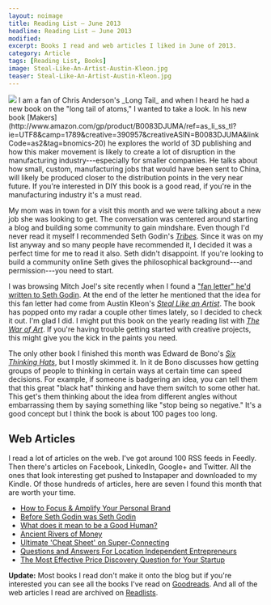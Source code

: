 ```yaml
---
layout: noimage
title: Reading List — June 2013
headline: Reading List — June 2013
modified:
excerpt: Books I read and web articles I liked in June of 2013.
category: Article
tags: [Reading List, Books]
image: Steal-Like-An-Artist-Austin-Kleon.jpg
teaser: Steal-Like-An-Artist-Austin-Kleon.jpg
---
```


<img class="pullright" src="http://bradonomics.com/images/Steal-Like-An-Artist-Austin-Kleon.jpg">
I am a fan of Chris Anderson's _Long Tail_ and when I heard he had a new book on the "long tail of atoms," I wanted to take a look. In his new book [Makers](http://www.amazon.com/gp/product/B0083DJUMA/ref=as_li_ss_tl?ie=UTF8&camp=1789&creative=390957&creativeASIN=B0083DJUMA&linkCode=as2&tag=bnomics-20) he explores the world of 3D publishing and how this maker movement is likely to create a lot of disruption in the manufacturing industry---especially for smaller companies. He talks about how small, custom, manufacturing jobs that would have been sent to China, will likely be produced closer to the distribution points in the very near future. If you're interested in DIY this book is a good read, if you're in the manufacturing industry it's a must read.

My mom was in town for a visit this month and we were talking about a new job she was looking to get. The conversation was centered around starting a blog and building some community to gain mindshare. Even though I'd never read it myself I recommended Seth Godin's [_Tribes_](http://www.amazon.com/gp/product/B001FA0LAI/ref=as_li_ss_tl?ie=UTF8&camp=1789&creative=390957&creativeASIN=B001FA0LAI&linkCode=as2&tag=bnomics-20). Since it was on my list anyway and so many people have recommended it, I decided it was a perfect time for me to read it also. Seth didn't disappoint. If you're looking to build a community online Seth gives the philosophical background---and permission---you need to start.

I was browsing Mitch Joel's site recently when I found a ["fan letter" he'd written to Seth Godin](http://www.twistimage.com/blog/archives/dear-seth-godin/). At the end of the letter he mentioned that the idea for this fan letter had come from Austin Kleon's [_Steal Like an Artist_](http://www.amazon.com/gp/product/B0074QGGK6/ref=as_li_ss_tl?ie=UTF8&camp=1789&creative=390957&creativeASIN=B0074QGGK6&linkCode=as2&tag=bnomics-20). The book has popped onto my radar a couple other times lately, so I decided to check it out. I'm glad I did. I might put this book on the yearly reading list with [_The War of Art_](http://www.amazon.com/gp/product/B007A4SDCG/ref=as_li_ss_tl?ie=UTF8&camp=1789&creative=390957&creativeASIN=B007A4SDCG&linkCode=as2&tag=bnomics-20). If you're having trouble getting started with creative projects, this might give you the kick in the paints you need.

The only other book I finished this month was Edward de Bono's [_Six Thinking Hats_](http://www.amazon.com/gp/product/0316178314/ref=as_li_ss_tl?ie=UTF8&camp=1789&creative=390957&creativeASIN=0316178314&linkCode=as2&tag=bnomics-20), but I mostly skimmed it. In it de Bono discusses how getting groups of people to thinking in certain ways at certain time can speed decisions. For example, if someone is badgering an idea, you can tell them that this great "black hat" thinking and have them switch to some other hat. This get's them thinking about the idea from different angles without embarrassing them by saying something like "stop being so negative." It's a good concept but I think the book is about 100 pages too long.

## Web Articles

I read a lot of articles on the web. I've got around 100 RSS feeds in Feedly. Then there's articles on Facebook, LinkedIn, Google+ and Twitter. All the ones that look interesting get pushed to Instapaper and downloaded to my Kindle. Of those hundreds of articles, here are seven I found this month that are worth your time.

*   [How to Focus & Amplify Your Personal Brand](http://searchenginewatch.com/article/2271733/How-to-Focus-Amplify-Your-Personal-Brand)
*   [Before Seth Godin was Seth Godin](http://ailiangan.com/post/51934892087/before-seth-godin-was-seth-godin)
*   [What does it mean to be a Good Human?](http://jetsetcitizen.com/personal-development/good-human/)
*   [Ancient Rivers of Money](http://www.ribbonfarm.com/2010/11/05/ancient-rivers-of-money/)
*   [Ultimate 'Cheat Sheet' on Super-Connecting](http://www.linkedin.com/today/post/article/20130619133031-7668018-ultimate-cheat-sheet-on-super-connecting)
*   [Questions and Answers For Location Independent Entrepreneurs](http://www.tropicalmba.com/questions-and-answers-for-location-independent-entrepreneurs/)
*   [The Most Effective Price Discovery Question for Your Startup](http://tomtunguz.com/price-discovery)

**Update:** Most books I read don't make it onto the blog but if you're interested you can see all the books I've read on [Goodreads](https://www.goodreads.com/bradonomics). And all of the web articles I read are archived on [Readlists](http://readlists.com/user/bradonomics/).